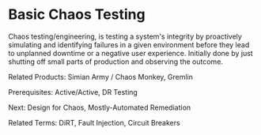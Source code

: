 # Basic Chaos Testing

Chaos testing/engineering, is testing a system's integrity by proactively simulating and identifying failures in a given environment before they lead to unplanned downtime or a negative user experience.  Initially done by just shutting off small parts of production and observing the outcome.

Related Products: Simian Army / Chaos Monkey, Gremlin

Prerequisites: Active/Active, DR Testing

Next: Design for Chaos, Mostly-Automated Remediation

Related Terms: DiRT, Fault Injection, Circuit Breakers
